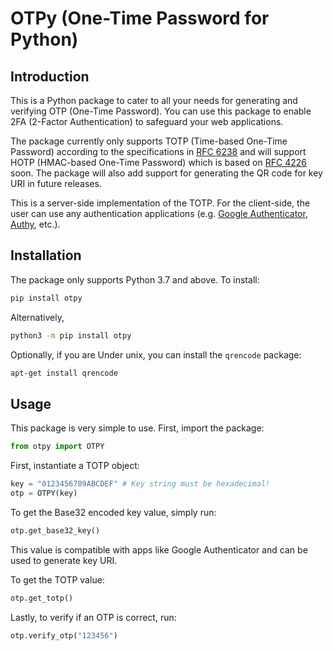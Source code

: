 # OTPy (One-Time Password for Python)

## Introduction

This is a Python package to cater to all your needs for generating and verifying OTP (One-Time Password). You can use this package to enable 2FA (2-Factor Authentication) to safeguard your web applications.

The package currently only supports TOTP (Time-based One-Time Password) according to the specifications in [RFC 6238](https://tools.ietf.org/html/rfc6238) and will support HOTP (HMAC-based One-Time Password) which is based on [RFC 4226](https://tools.ietf.org/html/rfc4226) soon. The package will also add support for generating the QR code for key URI in future releases.

This is a server-side implementation of the TOTP. For the client-side, the user can use any authentication applications (e.g. [Google Authenticator](https://play.google.com/store/apps/details?id=com.google.android.apps.authenticator2&hl=en_SG), [Authy](https://authy.com/), etc.).


## Installation

The package only supports Python 3.7 and above. To install:

```bash
pip install otpy
```

Alternatively,

```bash
python3 -m pip install otpy
```

Optionally, if you are Under unix, you can install the `qrencode` package:

```bash
apt-get install qrencode
```

## Usage

This package is very simple to use. First, import the package:

```python
from otpy import OTPY
```

First, instantiate a TOTP object:

```python
key = "0123456789ABCDEF" # Key string must be hexadecimal!
otp = OTPY(key)
```

To get the Base32 encoded key value, simply run:

```python
otp.get_base32_key()
```

This value is compatible with apps like Google Authenticator and can be used to generate key URI.

To get the TOTP value:

```python
otp.get_totp()
```

Lastly, to verify if an OTP is correct, run:

```python
otp.verify_otp("123456")
```
